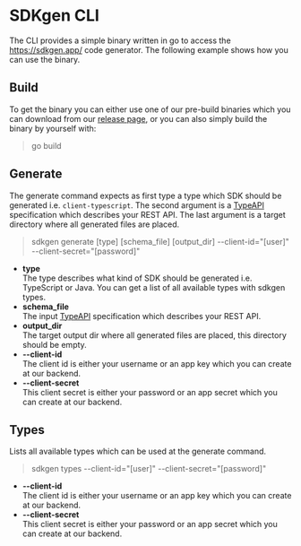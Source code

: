 
# SDKgen CLI

The CLI provides a simple binary written in go to access the https://sdkgen.app/ code generator. The following example
shows how you can use the binary.

## Build

To get the binary you can either use one of our pre-build binaries which you can download from our
[release page](https://github.com/apioo/sdkgen-cli/releases), or you can also simply build the binary
by yourself with:

> go build

## Generate

The generate command expects as first type a type which SDK should be generated i.e. `client-typescript`.
The second argument is a [TypeAPI](https://typeapi.org/) specification which describes your REST API.
The last argument is a target directory where all generated files are placed.

> sdkgen generate [type] [schema_file] [output_dir] --client-id="[user]" --client-secret="[password]"

* __type__  
  The type describes what kind of SDK should be generated i.e. TypeScript or Java. You can get a list of all available types with sdkgen types.
* __schema_file__  
  The input [TypeAPI](https://typeapi.org/) specification which describes your REST API.
* __output_dir__  
  The target output dir where all generated files are placed, this directory should be empty.
* __--client-id__  
  The client id is either your username or an app key which you can create at our backend.
* __--client-secret__  
  This client secret is either your password or an app secret which you can create at our backend.

## Types

Lists all available types which can be used at the generate command.

> sdkgen types --client-id="[user]" --client-secret="[password]"

* __--client-id__  
  The client id is either your username or an app key which you can create at our backend.
* __--client-secret__  
  This client secret is either your password or an app secret which you can create at our backend.
